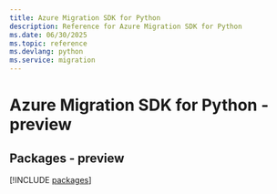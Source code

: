 ```yaml
---
title: Azure Migration SDK for Python
description: Reference for Azure Migration SDK for Python
ms.date: 06/30/2025
ms.topic: reference
ms.devlang: python
ms.service: migration
---
```

# Azure Migration SDK for Python - preview
## Packages - preview
[!INCLUDE [packages](migration-index.md)]